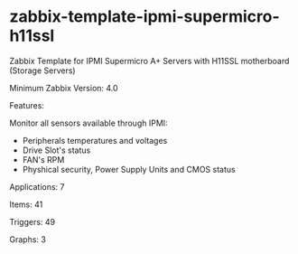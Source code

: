 # zabbix-template-ipmi-supermicro-h11ssl
Zabbix Template for IPMI Supermicro A+ Servers with H11SSL motherboard (Storage Servers)

Minimum Zabbix Version: 4.0

Features: 

Monitor all sensors available through IPMI: 
- Peripherals temperatures and voltages
- Drive Slot's status
- FAN's RPM
- Physhical security, Power Supply Units and CMOS status

Applications: 7

Items: 41

Triggers: 49

Graphs: 3

